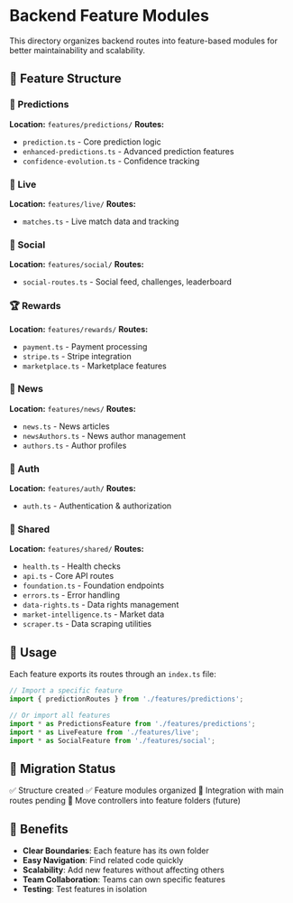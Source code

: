 # Backend Feature Modules

This directory organizes backend routes into feature-based modules for better maintainability and scalability.

## 📁 Feature Structure

### 🤖 Predictions
**Location:** `features/predictions/`
**Routes:**
- `prediction.ts` - Core prediction logic
- `enhanced-predictions.ts` - Advanced prediction features
- `confidence-evolution.ts` - Confidence tracking

### 📡 Live
**Location:** `features/live/`
**Routes:**
- `matches.ts` - Live match data and tracking

### 👥 Social
**Location:** `features/social/`
**Routes:**
- `social-routes.ts` - Social feed, challenges, leaderboard

### 🏆 Rewards
**Location:** `features/rewards/`
**Routes:**
- `payment.ts` - Payment processing
- `stripe.ts` - Stripe integration
- `marketplace.ts` - Marketplace features

### 📰 News
**Location:** `features/news/`
**Routes:**
- `news.ts` - News articles
- `newsAuthors.ts` - News author management
- `authors.ts` - Author profiles

### 🔐 Auth
**Location:** `features/auth/`
**Routes:**
- `auth.ts` - Authentication & authorization

### 🔧 Shared
**Location:** `features/shared/`
**Routes:**
- `health.ts` - Health checks
- `api.ts` - Core API routes
- `foundation.ts` - Foundation endpoints
- `errors.ts` - Error handling
- `data-rights.ts` - Data rights management
- `market-intelligence.ts` - Market data
- `scraper.ts` - Data scraping utilities

## 🎯 Usage

Each feature exports its routes through an `index.ts` file:

```typescript
// Import a specific feature
import { predictionRoutes } from './features/predictions';

// Or import all features
import * as PredictionsFeature from './features/predictions';
import * as LiveFeature from './features/live';
import * as SocialFeature from './features/social';
```

## 🔄 Migration Status

✅ Structure created
✅ Feature modules organized
📝 Integration with main routes pending
📝 Move controllers into feature folders (future)

## 🚀 Benefits

- **Clear Boundaries**: Each feature has its own folder
- **Easy Navigation**: Find related code quickly
- **Scalability**: Add new features without affecting others
- **Team Collaboration**: Teams can own specific features
- **Testing**: Test features in isolation
